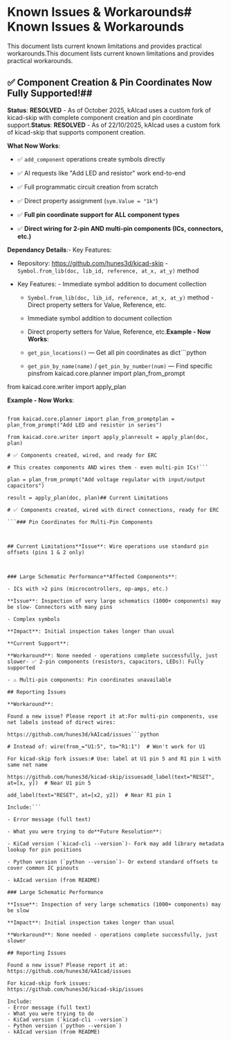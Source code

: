 # Known Issues & Workarounds# Known Issues & Workarounds



This document lists current known limitations and provides practical workarounds.This document lists current known limitations and provides practical workarounds.



## ✅ Component Creation & Pin Coordinates Now Fully Supported!##



**Status**: **RESOLVED** - As of October 2025, kAIcad uses a custom fork of kicad-skip with complete component creation and pin coordinate support.**Status**: **RESOLVED** - As of 22/10/2025, kAIcad uses a custom fork of kicad-skip that supports component creation.



**What Now Works**:

- ✅ `add_component` operations create symbols directly

- ✅ AI requests like "Add LED and resistor" work end-to-end

- ✅ Full programmatic circuit creation from scratch

- ✅ Direct property assignment (`sym.Value = "1k"`)

- ✅ **Full pin coordinate support for ALL component types**

- ✅ **Direct wiring for 2-pin AND multi-pin components (ICs, connectors, etc.)**

**Dependancy Details**:- Key Features:

- Repository: https://github.com/hunes3d/kicad-skip  - `Symbol.from_lib(doc, lib_id, reference, at_x, at_y)` method

- Key Features:  - Immediate symbol addition to document collection

  - `Symbol.from_lib(doc, lib_id, reference, at_x, at_y)` method  - Direct property setters for Value, Reference, etc.

  - Immediate symbol addition to document collection

  - Direct property setters for Value, Reference, etc.**Example - Now Works**:

  - `get_pin_locations()` — Get all pin coordinates as dict```python

  - `get_pin_by_name(name)` / `get_pin_by_number(num)` — Find specific pinsfrom kaicad.core.planner import plan_from_prompt

from kaicad.core.writer import apply_plan

**Example - Now Works**:

```python# This creates components AND wires them!

from kaicad.core.planner import plan_from_promptplan = plan_from_prompt("Add LED and resistor in series")

from kaicad.core.writer import apply_planresult = apply_plan(doc, plan)

# ✅ Components created, wired, and ready for ERC

# This creates components AND wires them - even multi-pin ICs!```

plan = plan_from_prompt("Add voltage regulator with input/output capacitors")

result = apply_plan(doc, plan)## Current Limitations

# ✅ Components created, wired with direct connections, ready for ERC

```### Pin Coordinates for Multi-Pin Components



## Current Limitations**Issue**: Wire operations use standard pin offsets (pins 1 & 2 only)



### Large Schematic Performance**Affected Components**:

- ICs with >2 pins (microcontrollers, op-amps, etc.)

**Issue**: Inspection of very large schematics (1000+ components) may be slow- Connectors with many pins

- Complex symbols

**Impact**: Initial inspection takes longer than usual

**Current Support**:

**Workaround**: None needed - operations complete successfully, just slower- ✅ 2-pin components (resistors, capacitors, LEDs): Fully supported

- ⚠️ Multi-pin components: Pin coordinates unavailable

## Reporting Issues

**Workaround**:

Found a new issue? Please report it at:For multi-pin components, use net labels instead of direct wires:

https://github.com/hunes3d/kAIcad/issues```python

# Instead of: wire(from_="U1:5", to="R1:1")  # Won't work for U1

For kicad-skip fork issues:# Use: label at U1 pin 5 and R1 pin 1 with same net name

https://github.com/hunes3d/kicad-skip/issuesadd_label(text="RESET", at=[x, y])  # Near U1 pin 5

add_label(text="RESET", at=[x2, y2])  # Near R1 pin 1

Include:```

- Error message (full text)

- What you were trying to do**Future Resolution**: 

- KiCad version (`kicad-cli --version`)- Fork may add library metadata lookup for pin positions

- Python version (`python --version`)- Or extend standard offsets to cover common IC pinouts

- kAIcad version (from README)

### Large Schematic Performance

**Issue**: Inspection of very large schematics (1000+ components) may be slow

**Impact**: Initial inspection takes longer than usual

**Workaround**: None needed - operations complete successfully, just slower

## Reporting Issues

Found a new issue? Please report it at:
https://github.com/hunes3d/kAIcad/issues

For kicad-skip fork issues:
https://github.com/hunes3d/kicad-skip/issues

Include:
- Error message (full text)
- What you were trying to do
- KiCad version (`kicad-cli --version`)
- Python version (`python --version`)
- kAIcad version (from README)

